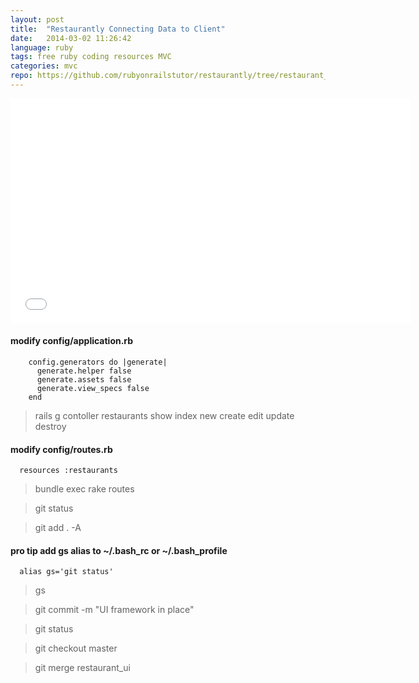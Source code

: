 ```yaml
---
layout: post
title:  "Restaurantly Connecting Data to Client"
date:   2014-03-02 11:26:42
language: ruby
tags: free ruby coding resources MVC
categories: mvc
repo: https://github.com/rubyonrailstutor/restaurantly/tree/restaurant_ui
---
```



<iframe width="640" height="360" src="//www.youtube.com/embed/1dvkowXmiio?vq=hd1080" frameborder="0" allowfullscreen></iframe>

#### modify config/application.rb

```
    config.generators do |generate|
      generate.helper false
      generate.assets false
      generate.view_specs false
    end
```

> rails g contoller restaurants show index new create edit update destroy

#### modify config/routes.rb

```
  resources :restaurants
```

> bundle exec rake routes

> git status

> git add . -A

#### pro tip add gs alias to ~/.bash_rc or ~/.bash_profile

```
  alias gs='git status'
```

> gs 

> git commit -m "UI framework in place"

> git status

> git checkout master

> git merge restaurant_ui
